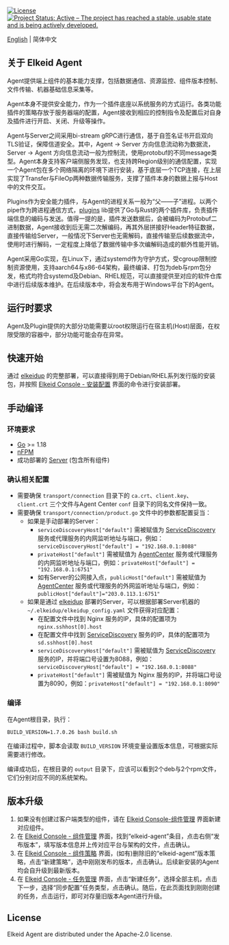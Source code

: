 [![License](https://img.shields.io/badge/License-Apache%20v2-blue.svg)](https://github.com/bytedance/Elkeid/blob/main/agent/LICENSE)
[![Project Status: Active – The project has reached a stable, usable state and is being actively developed.](https://www.repostatus.org/badges/latest/active.svg)](https://www.repostatus.org/#active)

[English](README.md) | 简体中文
## 关于 Elkeid Agent
Agent提供端上组件的基本能力支撑，包括数据通信、资源监控、组件版本控制、文件传输、机器基础信息采集等。

Agent本身不提供安全能力，作为一个插件底座以系统服务的方式运行。各类功能插件的策略存放于服务器端的配置，Agent接收到相应的控制指令及配置后对自身及插件进行开启、关闭、升级等操作。

Agent与Server之间采用bi-stream gRPC进行通信，基于自签名证书开启双向TLS验证，保障信道安全。其中，Agent -> Server 方向信息流动称为数据流，Server -> Agent 方向信息流动一般为控制流，使用protobuf的不同message类型。Agent本身支持客户端侧服务发现，也支持跨Region级别的通信配置，实现一个Agent包在多个网络隔离的环境下进行安装，基于底层一个TCP连接，在上层实现了Transfer与FileOp两种数据传输服务，支撑了插件本身的数据上报与Host中的文件交互。

Plugins作为安全能力插件，与Agent的进程关系一般为“父——子”进程。以两个pipe作为跨进程通信方式，[plugins](../plugins/lib) lib提供了Go与Rust的两个插件库，负责插件端信息的编码与发送。值得一提的是，插件发送数据后，会被编码为Protobuf二进制数据，Agent接收到后无需二次解编码，再其外层拼接好Header特征数据，直接传输给Server，一般情况下Server也无需解码，直接传输至后续数据流中，使用时进行解码，一定程度上降低了数据传输中多次编解码造成的额外性能开销。

Agent采用Go实现，在Linux下，通过systemd作为守护方式，受cgroup限制控制资源使用，支持aarch64与x86-64架构，最终编译、打包为deb与rpm包分发，格式均符合systemd及Debian、RHEL规范，可以直接提供至对应的软件仓库中进行后续版本维护。在后续版本中，将会发布用于Windows平台下的Agent。
## 运行时要求
Agent及Plugin提供的大部分功能需要以root权限运行在宿主机(Host)层面，在权限受限的容器中，部分功能可能会存在异常。
## 快速开始
通过 [elkeidup](../elkeidup/README-zh_CN.md) 的完整部署，可以直接得到用于Debian/RHEL系列发行版的安装包，并按照 [Elkeid Console - 安装配置]() 界面的命令进行安装部署。
## 手动编译
### 环境要求
* [Go](https://go.dev/) >= 1.18
* [nFPM](https://nfpm.goreleaser.com/)
* 成功部署的 [Server](../server/README-zh_CN.md) (包含所有组件)
### 确认相关配置
* 需要确保 `transport/connection` 目录下的 `ca.crt`、`client.key`、`client.crt` 三个文件与Agent Center `conf` 目录下的同名文件保持一致。
* 需要确保 `transport/connection/product.go` 文件中的参数都配置妥当：
    * 如果是手动部署的Server：
        * `serviceDiscoveryHost["default"]` 需被赋值为 [ServiceDiscovery](../server/service_discovery) 服务或代理服务的内网监听地址与端口，例如：`serviceDiscoveryHost["default"] = "192.168.0.1:8088"`
        * `privateHost["default"]` 需被赋值为 [AgentCenter](../server/agent_center) 服务或代理服务的内网监听地址与端口，例如：`privateHost["default"] = "192.168.0.1:6751"`
        * 如有Server的公网接入点，`publicHost["default"]` 需被赋值为 [AgentCenter](../server/agent_center) 服务或代理服务的外网监听地址与端口，例如：`publicHost["default"]="203.0.113.1:6751"`
    * 如果是通过 [elkeidup](../elkeidup/README-zh_CN.md) 部署的Server，可以根据部署Server机器的 `~/.elkeidup/elkeidup_config.yaml` 文件获得对应配置：
        * 在配置文件中找到 Nginx 服务的IP，具体的配置项为 `nginx.sshhost[0].host`
        * 在配置文件中找到 [ServiceDiscovery](../server/service_discovery) 服务的IP，具体的配置项为 `sd.sshhost[0].host`
        * `serviceDiscoveryHost["default"]` 需被赋值为 [ServiceDiscovery](../server/service_discovery) 服务的IP，并将端口号设置为8088，例如：`serviceDiscoveryHost["default"] = "192.168.0.1:8088"`
        * `privateHost["default"]` 需被赋值为 Nginx 服务的IP，并将端口号设置为8090，例如：`privateHost["default"] = "192.168.0.1:8090"`
### 编译
在Agent根目录，执行：
```
BUILD_VERSION=1.7.0.26 bash build.sh
```
在编译过程中，脚本会读取 `BUILD_VERSION` 环境变量设置版本信息，可根据实际需要进行修改。

编译成功后，在根目录的 `output` 目录下，应该可以看到2个deb与2个rpm文件，它们分别对应不同的系统架构。
## 版本升级
1. 如果没有创建过客户端类型的组件，请在 [Elkeid Console-组件管理]() 界面新建对应组件。
2. 在 [Elkeid Console - 组件管理]() 界面，找到“elkeid-agent”条目，点击右侧“发布版本”，填写版本信息并上传对应平台与架构的文件，点击确认。
3. 在 [Elkeid Console - 组件策略]() 界面，(如有)删除旧的“elkeid-agent”版本策略，点击“新建策略”，选中刚刚发布的版本，点击确认。后续新安装的Agent均会自升级到最新版本。
4. 在 [Elkeid Console - 任务管理]() 界面，点击“新建任务”，选择全部主机，点击下一步，选择“同步配置”任务类型，点击确认。随后，在此页面找到刚刚创建的任务，点击运行，即可对存量旧版本Agent进行升级。
## License
Elkeid Agent are distributed under the Apache-2.0 license.
